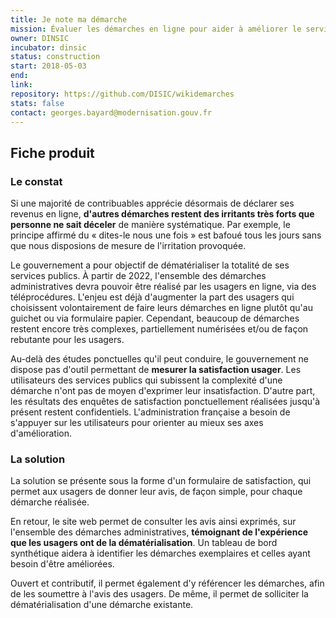 ```yaml
---
title: Je note ma démarche
mission: Évaluer les démarches en ligne pour aider à améliorer le service public.
owner: DINSIC
incubator: dinsic
status: construction
start: 2018-05-03
end:
link:
repository: https://github.com/DISIC/wikidemarches
stats: false
contact: georges.bayard@modernisation.gouv.fr
---
```


## Fiche produit

### Le constat

Si une majorité de contribuables apprécie désormais de déclarer ses revenus en ligne, **d'autres démarches restent des irritants très forts que personne ne sait déceler** de manière systématique. Par exemple, le principe affirmé du « dites-le nous une fois » est bafoué tous les jours sans que nous disposions de mesure de l'irritation provoquée. 

Le gouvernement a pour objectif de dématérialiser la totalité de ses services publics. À partir de 2022, l'ensemble des démarches administratives devra pouvoir être réalisé par les usagers en ligne, via des téléprocédures. L'enjeu est déjà d'augmenter la part des usagers qui choisissent volontairement de faire leurs démarches en ligne plutôt qu'au guichet ou via formulaire papier. Cependant, beaucoup de démarches restent encore très complexes, partiellement numérisées et/ou de façon rebutante pour les usagers.

Au-delà des études ponctuelles qu'il peut conduire, le gouvernement ne dispose pas d'outil permettant de **mesurer la satisfaction usager**. Les utilisateurs des services publics qui subissent la complexité d'une démarche n'ont pas de moyen d'exprimer leur insatisfaction. D'autre part, les résultats des enquêtes de satisfaction ponctuellement réalisées jusqu'à présent restent confidentiels. L'administration française a besoin de s'appuyer sur les utilisateurs pour orienter au mieux ses axes d'amélioration.

### La solution

La solution se présente sous la forme d'un formulaire de satisfaction, qui permet aux usagers de donner leur avis, de façon simple, pour chaque démarche réalisée.

En retour, le site web permet de consulter les avis ainsi exprimés, sur l'ensemble des démarches administratives, **témoignant de l'expérience que les usagers ont de la dématérialisation**. Un tableau de bord synthétique aidera à identifier les démarches exemplaires et celles ayant besoin d'être améliorées.

Ouvert et contributif, il permet également d'y référencer les démarches, afin de les soumettre à l'avis des usagers. De même, il permet  de solliciter la dématérialisation d'une démarche existante.
